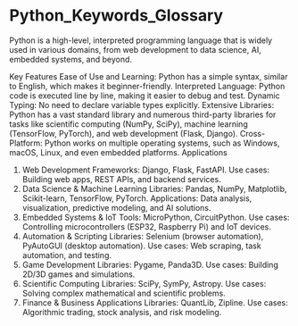 # Python_Keywords_Glossary
Python is a high-level, interpreted programming language that is widely used in various domains, from web development to data science, AI, embedded systems, and beyond.


Key Features
Ease of Use and Learning: Python has a simple syntax, similar to English, which makes it beginner-friendly.
Interpreted Language: Python code is executed line by line, making it easier to debug and test.
Dynamic Typing: No need to declare variable types explicitly.
Extensive Libraries: Python has a vast standard library and numerous third-party libraries for tasks like scientific computing (NumPy, SciPy), machine learning (TensorFlow, PyTorch), and web development (Flask, Django).
Cross-Platform: Python works on multiple operating systems, such as Windows, macOS, Linux, and even embedded platforms.
Applications
1. Web Development
Frameworks: Django, Flask, FastAPI.
Use cases: Building web apps, REST APIs, and backend services.
2. Data Science & Machine Learning
Libraries: Pandas, NumPy, Matplotlib, Scikit-learn, TensorFlow, PyTorch.
Applications: Data analysis, visualization, predictive modeling, and AI solutions.
3. Embedded Systems & IoT
Tools: MicroPython, CircuitPython.
Use cases: Controlling microcontrollers (ESP32, Raspberry Pi) and IoT devices.
4. Automation & Scripting
Libraries: Selenium (browser automation), PyAutoGUI (desktop automation).
Use cases: Web scraping, task automation, and testing.
5. Game Development
Libraries: Pygame, Panda3D.
Use cases: Building 2D/3D games and simulations.
6. Scientific Computing
Libraries: SciPy, SymPy, Astropy.
Use cases: Solving complex mathematical and scientific problems.
7. Finance & Business Applications
Libraries: QuantLib, Zipline.
Use cases: Algorithmic trading, stock analysis, and risk modeling.
